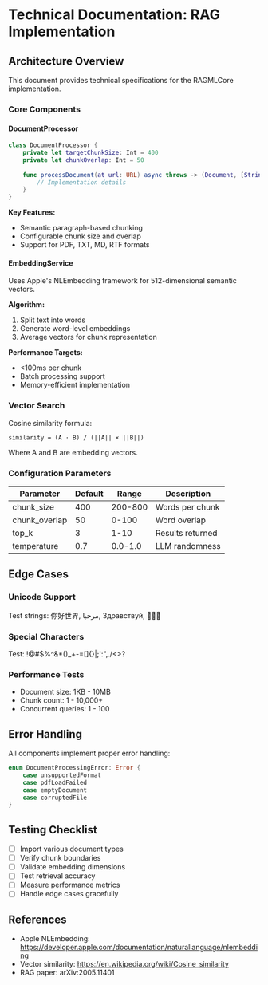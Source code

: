 # Technical Documentation: RAG Implementation

## Architecture Overview

This document provides technical specifications for the RAGMLCore implementation.

### Core Components

#### DocumentProcessor
```swift
class DocumentProcessor {
    private let targetChunkSize: Int = 400
    private let chunkOverlap: Int = 50
    
    func processDocument(at url: URL) async throws -> (Document, [String]) {
        // Implementation details
    }
}
```

**Key Features:**
- Semantic paragraph-based chunking
- Configurable chunk size and overlap
- Support for PDF, TXT, MD, RTF formats

#### EmbeddingService
Uses Apple's NLEmbedding framework for 512-dimensional semantic vectors.

**Algorithm:**
1. Split text into words
2. Generate word-level embeddings
3. Average vectors for chunk representation

**Performance Targets:**
- <100ms per chunk
- Batch processing support
- Memory-efficient implementation

### Vector Search

Cosine similarity formula:
```
similarity = (A · B) / (||A|| × ||B||)
```

Where A and B are embedding vectors.

### Configuration Parameters

| Parameter | Default | Range | Description |
|-----------|---------|-------|-------------|
| chunk_size | 400 | 200-800 | Words per chunk |
| chunk_overlap | 50 | 0-100 | Word overlap |
| top_k | 3 | 1-10 | Results returned |
| temperature | 0.7 | 0.0-1.0 | LLM randomness |

## Edge Cases

### Unicode Support
Test strings: 你好世界, مرحبا, Здравствуй, 🚀🎯✨

### Special Characters
Test: !@#$%^&*()_+-=[]{}|;':",./<>?

### Performance Tests
- Document size: 1KB - 10MB
- Chunk count: 1 - 10,000+
- Concurrent queries: 1 - 100

## Error Handling

All components implement proper error handling:
```swift
enum DocumentProcessingError: Error {
    case unsupportedFormat
    case pdfLoadFailed
    case emptyDocument
    case corruptedFile
}
```

## Testing Checklist

- [ ] Import various document types
- [ ] Verify chunk boundaries
- [ ] Validate embedding dimensions
- [ ] Test retrieval accuracy
- [ ] Measure performance metrics
- [ ] Handle edge cases gracefully

## References

- Apple NLEmbedding: https://developer.apple.com/documentation/naturallanguage/nlembedding
- Vector similarity: https://en.wikipedia.org/wiki/Cosine_similarity
- RAG paper: arXiv:2005.11401
